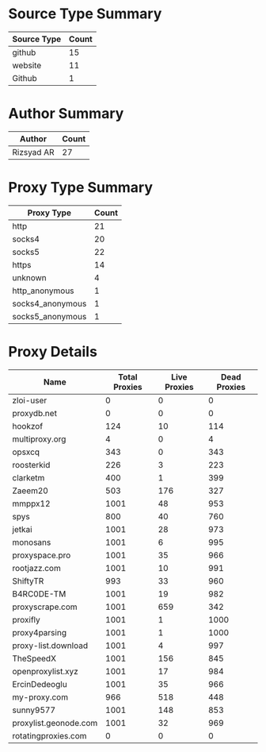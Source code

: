 # Source Type Summary

| Source Type | Count |
|-------------|-------|
| github | 15 |
| website | 11 |
| Github | 1 |


# Author Summary

| Author | Count |
|--------|-------|
| Rizsyad AR | 27 |


# Proxy Type Summary

| Proxy Type | Count |
|------------|-------|
| http | 21 |
| socks4 | 20 |
| socks5 | 22 |
| https | 14 |
| unknown | 4 |
| http_anonymous | 1 |
| socks4_anonymous | 1 |
| socks5_anonymous | 1 |


# Proxy Details

| Name | Total Proxies | Live Proxies | Dead Proxies |
|------|---------------|--------------|---------------|
| zloi-user | 0 | 0 | 0 |
| proxydb.net | 0 | 0 | 0 |
| hookzof | 124 | 10 | 114 |
| multiproxy.org | 4 | 0 | 4 |
| opsxcq | 343 | 0 | 343 |
| roosterkid | 226 | 3 | 223 |
| clarketm | 400 | 1 | 399 |
| Zaeem20 | 503 | 176 | 327 |
| mmppx12 | 1001 | 48 | 953 |
| spys | 800 | 40 | 760 |
| jetkai | 1001 | 28 | 973 |
| monosans | 1001 | 6 | 995 |
| proxyspace.pro | 1001 | 35 | 966 |
| rootjazz.com | 1001 | 10 | 991 |
| ShiftyTR | 993 | 33 | 960 |
| B4RC0DE-TM | 1001 | 19 | 982 |
| proxyscrape.com | 1001 | 659 | 342 |
| proxifly | 1001 | 1 | 1000 |
| proxy4parsing | 1001 | 1 | 1000 |
| proxy-list.download | 1001 | 4 | 997 |
| TheSpeedX | 1001 | 156 | 845 |
| openproxylist.xyz | 1001 | 17 | 984 |
| ErcinDedeoglu | 1001 | 35 | 966 |
| my-proxy.com | 966 | 518 | 448 |
| sunny9577 | 1001 | 148 | 853 |
| proxylist.geonode.com | 1001 | 32 | 969 |
| rotatingproxies.com | 0 | 0 | 0 |
